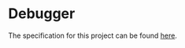 # Debugger

The specification for this project can be found [here](https://docs.google.com/document/d/1F7sUqnGSC0FyZKbLtP2ytdAO1JTVb2P9w8xDf7ZusBQ/edit?usp=sharing).
